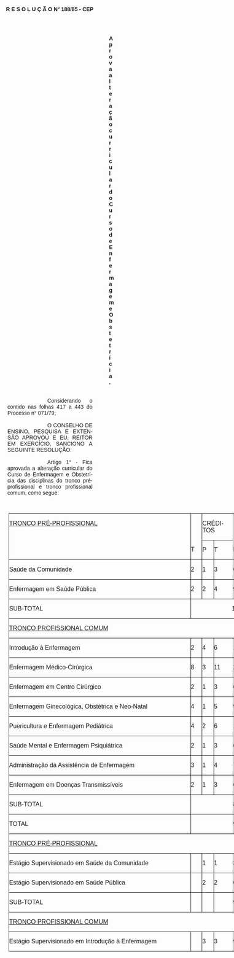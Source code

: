 <body lang=PT-BR style='tab-interval:36.0pt'>

<div class=Section1>

<p class=MsoNormal align=center style='text-align:center'><b style='mso-bidi-font-weight:
normal'><span style='font-family:Arial;mso-no-proof:yes'>R E S O L U Ç Ã O N°
188/85 - CEP<o:p></o:p></span></b></p>

<p class=MsoNormal><b style='mso-bidi-font-weight:normal'><span
style='font-family:Arial;mso-no-proof:yes'><o:p>&nbsp;</o:p></span></b></p>

<p class=MsoNormal style='margin-top:0cm;margin-right:105.45pt;margin-bottom:
0cm;margin-left:106.35pt;margin-bottom:.0001pt;text-indent:77.95pt'><b
style='mso-bidi-font-weight:normal'><span style='font-family:Arial;mso-no-proof:
yes'><o:p>&nbsp;</o:p></span></b></p>

<p class=MsoNormal style='margin-top:0cm;margin-right:105.45pt;margin-bottom:
0cm;margin-left:304.8pt;margin-bottom:.0001pt;text-align:justify'><b
style='mso-bidi-font-weight:normal'><span style='font-family:Arial;mso-no-proof:
yes'>Aprova alteração curricular do Curso de Enfermagem e Obstetrícia.<o:p></o:p></span></b></p>

<p class=MsoNormal style='margin-top:0cm;margin-right:105.45pt;margin-bottom:
0cm;margin-left:106.35pt;margin-bottom:.0001pt;text-align:justify;text-indent:
77.95pt'><span style='font-family:Arial;mso-no-proof:yes'><o:p>&nbsp;</o:p></span></p>

<p class=MsoNormal style='margin-top:0cm;margin-right:105.45pt;margin-bottom:
0cm;margin-left:106.35pt;margin-bottom:.0001pt;text-align:justify;text-indent:
77.95pt'><span style='font-family:Arial;mso-no-proof:yes'><o:p>&nbsp;</o:p></span></p>

<p class=MsoNormal style='margin-top:0cm;margin-right:105.45pt;margin-bottom:
0cm;margin-left:106.35pt;margin-bottom:.0001pt;text-align:justify;text-indent:
77.95pt'><span style='font-family:Arial;mso-no-proof:yes'>Considerando o
contido nas folhas <st1:metricconverter ProductID="417 a" w:st="on">417 a</st1:metricconverter>
443 do Processo n° 071/79;<o:p></o:p></span></p>

<p class=MsoNormal style='margin-top:0cm;margin-right:105.45pt;margin-bottom:
0cm;margin-left:106.35pt;margin-bottom:.0001pt;text-align:justify;text-indent:
77.95pt'><span style='font-family:Arial;mso-no-proof:yes'><o:p>&nbsp;</o:p></span></p>

<p class=MsoNormal style='margin-top:0cm;margin-right:105.45pt;margin-bottom:
0cm;margin-left:106.35pt;margin-bottom:.0001pt;text-align:justify;text-indent:
77.95pt'><span style='font-family:Arial;mso-no-proof:yes'>O CONSELHO DE ENSINO,
PESQUISA E EXTENSÃO APROVOU E EU, REITOR EM EXERCÍCIO, SANCIONO A SEGUINTE
RESOLUÇÃO:<o:p></o:p></span></p>

<p class=MsoNormal style='margin-top:0cm;margin-right:105.45pt;margin-bottom:
0cm;margin-left:106.35pt;margin-bottom:.0001pt;text-align:justify;text-indent:
77.95pt'><span style='font-family:Arial;mso-no-proof:yes'><o:p>&nbsp;</o:p></span></p>

<p class=MsoNormal style='margin-top:0cm;margin-right:105.45pt;margin-bottom:
0cm;margin-left:106.35pt;margin-bottom:.0001pt;text-align:justify;text-indent:
77.95pt'><span style='font-family:Arial;mso-no-proof:yes'>Artigo 1° - Fica
aprovada a alteração curricular do Curso de Enfermagem e Obstetrícia das
disciplinas do tronco pré-profissional e tronco profissional comum, como segue:<o:p></o:p></span></p>

<p class=MsoNormal><span style='font-family:Arial;mso-no-proof:yes'><o:p>&nbsp;</o:p></span></p>

<table class=MsoNormalTable border=0 cellspacing=0 cellpadding=0 width=635
 style='width:476.45pt;margin-left:108.85pt;border-collapse:collapse;
 mso-padding-alt:0cm 0cm 0cm 0cm'>
 <tr style='height:23.05pt'>
  <td width=477 rowspan=2 valign=top style='width:358.05pt;border:solid windowtext 1.0pt;
  mso-border-alt:solid windowtext .5pt;padding:0cm 0cm 0cm 0cm;height:23.05pt'>
  <p class=MsoNormal><u><span style='font-family:Arial;mso-no-proof:yes'>TRONCO
  PRÉ-PROFISSIONAL<o:p></o:p></span></u></p>
  </td>
  <td width=29 rowspan=2 valign=top style='width:21.85pt;border:solid windowtext 1.0pt;
  border-left:none;mso-border-left-alt:solid windowtext .5pt;mso-border-alt:
  solid windowtext .5pt;padding:0cm 0cm 0cm 0cm;height:23.05pt'>
  <p class=MsoNormal><span style='font-family:Arial;mso-no-proof:yes'><o:p>&nbsp;</o:p></span></p>
  <p class=MsoNormal><span style='font-family:Arial;mso-no-proof:yes'><o:p>&nbsp;</o:p></span></p>
  <p class=MsoNormal><span style='font-family:Arial;mso-no-proof:yes'>T<o:p></o:p></span></p>
  </td>
  <td width=79 colspan=2 valign=top style='width:59.55pt;border:solid windowtext 1.0pt;
  border-left:none;mso-border-left-alt:solid windowtext .5pt;mso-border-alt:
  solid windowtext .5pt;padding:0cm 0cm 0cm 0cm;height:23.05pt'>
  <p class=MsoNormal><span style='font-family:Arial;mso-no-proof:yes'>CRÉDITOS<o:p></o:p></span></p>
  </td>
  <td width=49 rowspan=2 valign=top style='width:37.0pt;border:solid windowtext 1.0pt;
  border-left:none;mso-border-left-alt:solid windowtext .5pt;mso-border-alt:
  solid windowtext .5pt;padding:0cm 0cm 0cm 0cm;height:23.05pt'>
  <p class=MsoNormal><span style='font-family:Arial;mso-no-proof:yes'><o:p>&nbsp;</o:p></span></p>
  <p class=MsoNormal><span style='font-family:Arial;mso-no-proof:yes'><o:p>&nbsp;</o:p></span></p>
  <p class=MsoNormal><span style='font-family:Arial;mso-no-proof:yes'>H/S<o:p></o:p></span></p>
  </td>
 </tr>
 <tr>
  <td width=29 valign=top style='width:22.1pt;border-top:none;border-left:none;
  border-bottom:solid windowtext 1.0pt;border-right:solid windowtext 1.0pt;
  mso-border-top-alt:solid windowtext .5pt;mso-border-left-alt:solid windowtext .5pt;
  mso-border-alt:solid windowtext .5pt;padding:0cm 0cm 0cm 0cm'>
  <p class=MsoNormal><span style='font-family:Arial;mso-no-proof:yes'>P<o:p></o:p></span></p>
  </td>
  <td width=50 valign=top style='width:37.45pt;border-top:none;border-left:
  none;border-bottom:solid windowtext 1.0pt;border-right:solid windowtext 1.0pt;
  mso-border-top-alt:solid windowtext .5pt;mso-border-left-alt:solid windowtext .5pt;
  mso-border-alt:solid windowtext .5pt;padding:0cm 0cm 0cm 0cm'>
  <p class=MsoNormal><span style='font-family:Arial;mso-no-proof:yes'>T<o:p></o:p></span></p>
  </td>
 </tr>
 <tr>
  <td width=477 valign=top style='width:358.05pt;border:solid windowtext 1.0pt;
  border-top:none;mso-border-top-alt:solid windowtext .5pt;mso-border-alt:solid windowtext .5pt;
  padding:0cm 0cm 0cm 0cm'>
  <p class=MsoNormal><span style='font-family:Arial;mso-no-proof:yes'>Saúde da
  Comunidade<o:p></o:p></span></p>
  </td>
  <td width=29 valign=top style='width:21.85pt;border-top:none;border-left:
  none;border-bottom:solid windowtext 1.0pt;border-right:solid windowtext 1.0pt;
  mso-border-top-alt:solid windowtext .5pt;mso-border-left-alt:solid windowtext .5pt;
  mso-border-alt:solid windowtext .5pt;padding:0cm 0cm 0cm 0cm'>
  <p class=MsoNormal><span style='font-family:Arial;mso-no-proof:yes'>2<o:p></o:p></span></p>
  </td>
  <td width=29 valign=top style='width:22.1pt;border-top:none;border-left:none;
  border-bottom:solid windowtext 1.0pt;border-right:solid windowtext 1.0pt;
  mso-border-top-alt:solid windowtext .5pt;mso-border-left-alt:solid windowtext .5pt;
  mso-border-alt:solid windowtext .5pt;padding:0cm 0cm 0cm 0cm'>
  <p class=MsoNormal><span style='font-family:Arial;mso-no-proof:yes'>1<o:p></o:p></span></p>
  </td>
  <td width=50 valign=top style='width:37.45pt;border-top:none;border-left:
  none;border-bottom:solid windowtext 1.0pt;border-right:solid windowtext 1.0pt;
  mso-border-top-alt:solid windowtext .5pt;mso-border-left-alt:solid windowtext .5pt;
  mso-border-alt:solid windowtext .5pt;padding:0cm 0cm 0cm 0cm'>
  <p class=MsoNormal><span style='font-family:Arial;mso-no-proof:yes'>3<o:p></o:p></span></p>
  </td>
  <td width=49 valign=top style='width:37.0pt;border-top:none;border-left:none;
  border-bottom:solid windowtext 1.0pt;border-right:solid windowtext 1.0pt;
  mso-border-top-alt:solid windowtext .5pt;mso-border-left-alt:solid windowtext .5pt;
  mso-border-alt:solid windowtext .5pt;padding:0cm 0cm 0cm 0cm'>
  <p class=MsoNormal><span style='font-family:Arial;mso-no-proof:yes'>60<o:p></o:p></span></p>
  </td>
 </tr>
 <tr>
  <td width=477 valign=top style='width:358.05pt;border:solid windowtext 1.0pt;
  border-top:none;mso-border-top-alt:solid windowtext .5pt;mso-border-alt:solid windowtext .5pt;
  padding:0cm 0cm 0cm 0cm'>
  <p class=MsoNormal><span style='font-family:Arial;mso-no-proof:yes'>Enfermagem
  em Saúde Pública<o:p></o:p></span></p>
  </td>
  <td width=29 valign=top style='width:21.85pt;border-top:none;border-left:
  none;border-bottom:solid windowtext 1.0pt;border-right:solid windowtext 1.0pt;
  mso-border-top-alt:solid windowtext .5pt;mso-border-left-alt:solid windowtext .5pt;
  mso-border-alt:solid windowtext .5pt;padding:0cm 0cm 0cm 0cm'>
  <p class=MsoNormal><span style='font-family:Arial;mso-no-proof:yes'>2<o:p></o:p></span></p>
  </td>
  <td width=29 valign=top style='width:22.1pt;border-top:none;border-left:none;
  border-bottom:solid windowtext 1.0pt;border-right:solid windowtext 1.0pt;
  mso-border-top-alt:solid windowtext .5pt;mso-border-left-alt:solid windowtext .5pt;
  mso-border-alt:solid windowtext .5pt;padding:0cm 0cm 0cm 0cm'>
  <p class=MsoNormal><span style='font-family:Arial;mso-no-proof:yes'>2<o:p></o:p></span></p>
  </td>
  <td width=50 valign=top style='width:37.45pt;border-top:none;border-left:
  none;border-bottom:solid windowtext 1.0pt;border-right:solid windowtext 1.0pt;
  mso-border-top-alt:solid windowtext .5pt;mso-border-left-alt:solid windowtext .5pt;
  mso-border-alt:solid windowtext .5pt;padding:0cm 0cm 0cm 0cm'>
  <p class=MsoNormal><span style='font-family:Arial;mso-no-proof:yes'>4<o:p></o:p></span></p>
  </td>
  <td width=49 valign=top style='width:37.0pt;border-top:none;border-left:none;
  border-bottom:solid windowtext 1.0pt;border-right:solid windowtext 1.0pt;
  mso-border-top-alt:solid windowtext .5pt;mso-border-left-alt:solid windowtext .5pt;
  mso-border-alt:solid windowtext .5pt;padding:0cm 0cm 0cm 0cm'>
  <p class=MsoNormal><span style='font-family:Arial;mso-no-proof:yes'>90<o:p></o:p></span></p>
  </td>
 </tr>
 <tr style='mso-yfti-irow:4'>
  <td width=477 valign=top style='width:358.05pt;border:solid windowtext 1.0pt;
  border-top:none;mso-border-top-alt:solid windowtext .5pt;mso-border-alt:solid windowtext .5pt;
  padding:0cm 0cm 0cm 0cm'>
  <p class=MsoNormal><span style='font-family:Arial;mso-no-proof:yes'>SUB-TOTAL<o:p></o:p></span></p>
  </td>
  <td width=158 colspan=4 valign=top style='width:118.4pt;border-top:none;
  border-left:none;border-bottom:solid windowtext 1.0pt;border-right:solid windowtext 1.0pt;
  mso-border-top-alt:solid windowtext .5pt;mso-border-left-alt:solid windowtext .5pt;
  mso-border-alt:solid windowtext .5pt;padding:0cm 0cm 0cm 0cm'>
  <p class=MsoNormal><span style='font-family:Arial;mso-no-proof:yes'><span
  style='mso-tab-count:1'>            </span><span style='mso-tab-count:1'>            </span>150<o:p></o:p></span></p>
  </td>
 </tr>
 <tr style='mso-yfti-irow:5'>
  <td width=635 colspan=5 valign=top style='width:476.45pt;border:solid windowtext 1.0pt;
  border-top:none;mso-border-top-alt:solid windowtext .5pt;mso-border-alt:solid windowtext .5pt;
  padding:0cm 0cm 0cm 0cm'>
  <p class=MsoNormal><u><span style='font-family:Arial;mso-no-proof:yes'>TRONCO
  PROFISSIONAL COMUM</span></u><span style='font-family:Arial;mso-no-proof:
  yes'><o:p></o:p></span></p>
  </td>
 </tr>
 <tr>
  <td width=477 valign=top style='width:358.05pt;border:solid windowtext 1.0pt;
  border-top:none;mso-border-top-alt:solid windowtext .5pt;mso-border-alt:solid windowtext .5pt;
  padding:0cm 0cm 0cm 0cm'>
  <p class=MsoNormal><span style='font-family:Arial;mso-no-proof:yes'>Introdução
  à Enfermagem<o:p></o:p></span></p>
  </td>
  <td width=29 valign=top style='width:21.85pt;border-top:none;border-left:
  none;border-bottom:solid windowtext 1.0pt;border-right:solid windowtext 1.0pt;
  mso-border-top-alt:solid windowtext .5pt;mso-border-left-alt:solid windowtext .5pt;
  mso-border-alt:solid windowtext .5pt;padding:0cm 0cm 0cm 0cm'>
  <p class=MsoNormal><span style='font-family:Arial;mso-no-proof:yes'>2<o:p></o:p></span></p>
  </td>
  <td width=29 valign=top style='width:22.1pt;border-top:none;border-left:none;
  border-bottom:solid windowtext 1.0pt;border-right:solid windowtext 1.0pt;
  mso-border-top-alt:solid windowtext .5pt;mso-border-left-alt:solid windowtext .5pt;
  mso-border-alt:solid windowtext .5pt;padding:0cm 0cm 0cm 0cm'>
  <p class=MsoNormal><span style='font-family:Arial;mso-no-proof:yes'>4<o:p></o:p></span></p>
  </td>
  <td width=50 valign=top style='width:37.45pt;border-top:none;border-left:
  none;border-bottom:solid windowtext 1.0pt;border-right:solid windowtext 1.0pt;
  mso-border-top-alt:solid windowtext .5pt;mso-border-left-alt:solid windowtext .5pt;
  mso-border-alt:solid windowtext .5pt;padding:0cm 0cm 0cm 0cm'>
  <p class=MsoNormal><span style='font-family:Arial;mso-no-proof:yes'>6<o:p></o:p></span></p>
  </td>
  <td width=49 valign=top style='width:37.0pt;border-top:none;border-left:none;
  border-bottom:solid windowtext 1.0pt;border-right:solid windowtext 1.0pt;
  mso-border-top-alt:solid windowtext .5pt;mso-border-left-alt:solid windowtext .5pt;
  mso-border-alt:solid windowtext .5pt;padding:0cm 0cm 0cm 0cm'>
  <p class=MsoNormal><span style='font-family:Arial;mso-no-proof:yes'>150<o:p></o:p></span></p>
  </td>
 </tr>
 <tr>
  <td width=477 valign=top style='width:358.05pt;border:solid windowtext 1.0pt;
  border-top:none;mso-border-top-alt:solid windowtext .5pt;mso-border-alt:solid windowtext .5pt;
  padding:0cm 0cm 0cm 0cm'>
  <p class=MsoNormal><span style='font-family:Arial;mso-no-proof:yes'>Enfermagem
  Médico-Cirúrgica<o:p></o:p></span></p>
  </td>
  <td width=29 valign=top style='width:21.85pt;border-top:none;border-left:
  none;border-bottom:solid windowtext 1.0pt;border-right:solid windowtext 1.0pt;
  mso-border-top-alt:solid windowtext .5pt;mso-border-left-alt:solid windowtext .5pt;
  mso-border-alt:solid windowtext .5pt;padding:0cm 0cm 0cm 0cm'>
  <p class=MsoNormal><span style='font-family:Arial;mso-no-proof:yes'>8<o:p></o:p></span></p>
  </td>
  <td width=29 valign=top style='width:22.1pt;border-top:none;border-left:none;
  border-bottom:solid windowtext 1.0pt;border-right:solid windowtext 1.0pt;
  mso-border-top-alt:solid windowtext .5pt;mso-border-left-alt:solid windowtext .5pt;
  mso-border-alt:solid windowtext .5pt;padding:0cm 0cm 0cm 0cm'>
  <p class=MsoNormal><span style='font-family:Arial;mso-no-proof:yes'>3<o:p></o:p></span></p>
  </td>
  <td width=50 valign=top style='width:37.45pt;border-top:none;border-left:
  none;border-bottom:solid windowtext 1.0pt;border-right:solid windowtext 1.0pt;
  mso-border-top-alt:solid windowtext .5pt;mso-border-left-alt:solid windowtext .5pt;
  mso-border-alt:solid windowtext .5pt;padding:0cm 0cm 0cm 0cm'>
  <p class=MsoNormal><span style='font-family:Arial;mso-no-proof:yes'>11<o:p></o:p></span></p>
  </td>
  <td width=49 valign=top style='width:37.0pt;border-top:none;border-left:none;
  border-bottom:solid windowtext 1.0pt;border-right:solid windowtext 1.0pt;
  mso-border-top-alt:solid windowtext .5pt;mso-border-left-alt:solid windowtext .5pt;
  mso-border-alt:solid windowtext .5pt;padding:0cm 0cm 0cm 0cm'>
  <p class=MsoNormal><span style='font-family:Arial;mso-no-proof:yes'>210<o:p></o:p></span></p>
  </td>
 </tr>
 <tr>
  <td width=477 valign=top style='width:358.05pt;border:solid windowtext 1.0pt;
  border-top:none;mso-border-top-alt:solid windowtext .5pt;mso-border-alt:solid windowtext .5pt;
  padding:0cm 0cm 0cm 0cm'>
  <p class=MsoNormal><span style='font-family:Arial;mso-no-proof:yes'>Enfermagem
  em Centro Cirúrgico<o:p></o:p></span></p>
  </td>
  <td width=29 valign=top style='width:21.85pt;border-top:none;border-left:
  none;border-bottom:solid windowtext 1.0pt;border-right:solid windowtext 1.0pt;
  mso-border-top-alt:solid windowtext .5pt;mso-border-left-alt:solid windowtext .5pt;
  mso-border-alt:solid windowtext .5pt;padding:0cm 0cm 0cm 0cm'>
  <p class=MsoNormal><span style='font-family:Arial;mso-no-proof:yes'>2<o:p></o:p></span></p>
  </td>
  <td width=29 valign=top style='width:22.1pt;border-top:none;border-left:none;
  border-bottom:solid windowtext 1.0pt;border-right:solid windowtext 1.0pt;
  mso-border-top-alt:solid windowtext .5pt;mso-border-left-alt:solid windowtext .5pt;
  mso-border-alt:solid windowtext .5pt;padding:0cm 0cm 0cm 0cm'>
  <p class=MsoNormal><span style='font-family:Arial;mso-no-proof:yes'>1<o:p></o:p></span></p>
  </td>
  <td width=50 valign=top style='width:37.45pt;border-top:none;border-left:
  none;border-bottom:solid windowtext 1.0pt;border-right:solid windowtext 1.0pt;
  mso-border-top-alt:solid windowtext .5pt;mso-border-left-alt:solid windowtext .5pt;
  mso-border-alt:solid windowtext .5pt;padding:0cm 0cm 0cm 0cm'>
  <p class=MsoNormal><span style='font-family:Arial;mso-no-proof:yes'>3<o:p></o:p></span></p>
  </td>
  <td width=49 valign=top style='width:37.0pt;border-top:none;border-left:none;
  border-bottom:solid windowtext 1.0pt;border-right:solid windowtext 1.0pt;
  mso-border-top-alt:solid windowtext .5pt;mso-border-left-alt:solid windowtext .5pt;
  mso-border-alt:solid windowtext .5pt;padding:0cm 0cm 0cm 0cm'>
  <p class=MsoNormal><span style='font-family:Arial;mso-no-proof:yes'>60<o:p></o:p></span></p>
  </td>
 </tr>
 <tr>
  <td width=477 valign=top style='width:358.05pt;border:solid windowtext 1.0pt;
  border-top:none;mso-border-top-alt:solid windowtext .5pt;mso-border-alt:solid windowtext .5pt;
  padding:0cm 0cm 0cm 0cm'>
  <p class=MsoNormal><span style='font-family:Arial;mso-no-proof:yes'>Enfermagem
  Ginecológica, Obstétrica e Neo-Natal<o:p></o:p></span></p>
  </td>
  <td width=29 valign=top style='width:21.85pt;border-top:none;border-left:
  none;border-bottom:solid windowtext 1.0pt;border-right:solid windowtext 1.0pt;
  mso-border-top-alt:solid windowtext .5pt;mso-border-left-alt:solid windowtext .5pt;
  mso-border-alt:solid windowtext .5pt;padding:0cm 0cm 0cm 0cm'>
  <p class=MsoNormal><span style='font-family:Arial;mso-no-proof:yes'>4<o:p></o:p></span></p>
  </td>
  <td width=29 valign=top style='width:22.1pt;border-top:none;border-left:none;
  border-bottom:solid windowtext 1.0pt;border-right:solid windowtext 1.0pt;
  mso-border-top-alt:solid windowtext .5pt;mso-border-left-alt:solid windowtext .5pt;
  mso-border-alt:solid windowtext .5pt;padding:0cm 0cm 0cm 0cm'>
  <p class=MsoNormal><span style='font-family:Arial;mso-no-proof:yes'>1<o:p></o:p></span></p>
  </td>
  <td width=50 valign=top style='width:37.45pt;border-top:none;border-left:
  none;border-bottom:solid windowtext 1.0pt;border-right:solid windowtext 1.0pt;
  mso-border-top-alt:solid windowtext .5pt;mso-border-left-alt:solid windowtext .5pt;
  mso-border-alt:solid windowtext .5pt;padding:0cm 0cm 0cm 0cm'>
  <p class=MsoNormal><span style='font-family:Arial;mso-no-proof:yes'>5<o:p></o:p></span></p>
  </td>
  <td width=49 valign=top style='width:37.0pt;border-top:none;border-left:none;
  border-bottom:solid windowtext 1.0pt;border-right:solid windowtext 1.0pt;
  mso-border-top-alt:solid windowtext .5pt;mso-border-left-alt:solid windowtext .5pt;
  mso-border-alt:solid windowtext .5pt;padding:0cm 0cm 0cm 0cm'>
  <p class=MsoNormal><span style='font-family:Arial;mso-no-proof:yes'>90<o:p></o:p></span></p>
  </td>
 </tr>
 <tr>
  <td width=477 valign=top style='width:358.05pt;border:solid windowtext 1.0pt;
  border-top:none;mso-border-top-alt:solid windowtext .5pt;mso-border-alt:solid windowtext .5pt;
  padding:0cm 0cm 0cm 0cm'>
  <p class=MsoNormal><span style='font-family:Arial;mso-no-proof:yes'>Puericultura
  e Enfermagem Pediátrica<o:p></o:p></span></p>
  </td>
  <td width=29 valign=top style='width:21.85pt;border-top:none;border-left:
  none;border-bottom:solid windowtext 1.0pt;border-right:solid windowtext 1.0pt;
  mso-border-top-alt:solid windowtext .5pt;mso-border-left-alt:solid windowtext .5pt;
  mso-border-alt:solid windowtext .5pt;padding:0cm 0cm 0cm 0cm'>
  <p class=MsoNormal><span style='font-family:Arial;mso-no-proof:yes'>4<o:p></o:p></span></p>
  </td>
  <td width=29 valign=top style='width:22.1pt;border-top:none;border-left:none;
  border-bottom:solid windowtext 1.0pt;border-right:solid windowtext 1.0pt;
  mso-border-top-alt:solid windowtext .5pt;mso-border-left-alt:solid windowtext .5pt;
  mso-border-alt:solid windowtext .5pt;padding:0cm 0cm 0cm 0cm'>
  <p class=MsoNormal><span style='font-family:Arial;mso-no-proof:yes'>2<o:p></o:p></span></p>
  </td>
  <td width=50 valign=top style='width:37.45pt;border-top:none;border-left:
  none;border-bottom:solid windowtext 1.0pt;border-right:solid windowtext 1.0pt;
  mso-border-top-alt:solid windowtext .5pt;mso-border-left-alt:solid windowtext .5pt;
  mso-border-alt:solid windowtext .5pt;padding:0cm 0cm 0cm 0cm'>
  <p class=MsoNormal><span style='font-family:Arial;mso-no-proof:yes'>6<o:p></o:p></span></p>
  </td>
  <td width=49 valign=top style='width:37.0pt;border-top:none;border-left:none;
  border-bottom:solid windowtext 1.0pt;border-right:solid windowtext 1.0pt;
  mso-border-top-alt:solid windowtext .5pt;mso-border-left-alt:solid windowtext .5pt;
  mso-border-alt:solid windowtext .5pt;padding:0cm 0cm 0cm 0cm'>
  <p class=MsoNormal><span style='font-family:Arial;mso-no-proof:yes'>120<o:p></o:p></span></p>
  </td>
 </tr>
 <tr>
  <td width=477 valign=top style='width:358.05pt;border:solid windowtext 1.0pt;
  border-top:none;mso-border-top-alt:solid windowtext .5pt;mso-border-alt:solid windowtext .5pt;
  padding:0cm 0cm 0cm 0cm'>
  <p class=MsoNormal><span style='font-family:Arial;mso-no-proof:yes'>Saúde
  Mental e Enfermagem Psiquiátrica<o:p></o:p></span></p>
  </td>
  <td width=29 valign=top style='width:21.85pt;border-top:none;border-left:
  none;border-bottom:solid windowtext 1.0pt;border-right:solid windowtext 1.0pt;
  mso-border-top-alt:solid windowtext .5pt;mso-border-left-alt:solid windowtext .5pt;
  mso-border-alt:solid windowtext .5pt;padding:0cm 0cm 0cm 0cm'>
  <p class=MsoNormal><span style='font-family:Arial;mso-no-proof:yes'>2<o:p></o:p></span></p>
  </td>
  <td width=29 valign=top style='width:22.1pt;border-top:none;border-left:none;
  border-bottom:solid windowtext 1.0pt;border-right:solid windowtext 1.0pt;
  mso-border-top-alt:solid windowtext .5pt;mso-border-left-alt:solid windowtext .5pt;
  mso-border-alt:solid windowtext .5pt;padding:0cm 0cm 0cm 0cm'>
  <p class=MsoNormal><span style='font-family:Arial;mso-no-proof:yes'>1<o:p></o:p></span></p>
  </td>
  <td width=50 valign=top style='width:37.45pt;border-top:none;border-left:
  none;border-bottom:solid windowtext 1.0pt;border-right:solid windowtext 1.0pt;
  mso-border-top-alt:solid windowtext .5pt;mso-border-left-alt:solid windowtext .5pt;
  mso-border-alt:solid windowtext .5pt;padding:0cm 0cm 0cm 0cm'>
  <p class=MsoNormal><span style='font-family:Arial;mso-no-proof:yes'>3<o:p></o:p></span></p>
  </td>
  <td width=49 valign=top style='width:37.0pt;border-top:none;border-left:none;
  border-bottom:solid windowtext 1.0pt;border-right:solid windowtext 1.0pt;
  mso-border-top-alt:solid windowtext .5pt;mso-border-left-alt:solid windowtext .5pt;
  mso-border-alt:solid windowtext .5pt;padding:0cm 0cm 0cm 0cm'>
  <p class=MsoNormal><span style='font-family:Arial;mso-no-proof:yes'>60<o:p></o:p></span></p>
  </td>
 </tr>
 <tr>
  <td width=477 valign=top style='width:358.05pt;border:solid windowtext 1.0pt;
  border-top:none;mso-border-top-alt:solid windowtext .5pt;mso-border-alt:solid windowtext .5pt;
  padding:0cm 0cm 0cm 0cm'>
  <p class=MsoNormal><span style='font-family:Arial;mso-no-proof:yes'>Administração
  da Assistência de Enfermagem<o:p></o:p></span></p>
  </td>
  <td width=29 valign=top style='width:21.85pt;border-top:none;border-left:
  none;border-bottom:solid windowtext 1.0pt;border-right:solid windowtext 1.0pt;
  mso-border-top-alt:solid windowtext .5pt;mso-border-left-alt:solid windowtext .5pt;
  mso-border-alt:solid windowtext .5pt;padding:0cm 0cm 0cm 0cm'>
  <p class=MsoNormal><span style='font-family:Arial;mso-no-proof:yes'>3<o:p></o:p></span></p>
  </td>
  <td width=29 valign=top style='width:22.1pt;border-top:none;border-left:none;
  border-bottom:solid windowtext 1.0pt;border-right:solid windowtext 1.0pt;
  mso-border-top-alt:solid windowtext .5pt;mso-border-left-alt:solid windowtext .5pt;
  mso-border-alt:solid windowtext .5pt;padding:0cm 0cm 0cm 0cm'>
  <p class=MsoNormal><span style='font-family:Arial;mso-no-proof:yes'>1<o:p></o:p></span></p>
  </td>
  <td width=50 valign=top style='width:37.45pt;border-top:none;border-left:
  none;border-bottom:solid windowtext 1.0pt;border-right:solid windowtext 1.0pt;
  mso-border-top-alt:solid windowtext .5pt;mso-border-left-alt:solid windowtext .5pt;
  mso-border-alt:solid windowtext .5pt;padding:0cm 0cm 0cm 0cm'>
  <p class=MsoNormal><span style='font-family:Arial;mso-no-proof:yes'>4<o:p></o:p></span></p>
  </td>
  <td width=49 valign=top style='width:37.0pt;border-top:none;border-left:none;
  border-bottom:solid windowtext 1.0pt;border-right:solid windowtext 1.0pt;
  mso-border-top-alt:solid windowtext .5pt;mso-border-left-alt:solid windowtext .5pt;
  mso-border-alt:solid windowtext .5pt;padding:0cm 0cm 0cm 0cm'>
  <p class=MsoNormal><span style='font-family:Arial;mso-no-proof:yes'>75<o:p></o:p></span></p>
  </td>
 </tr>
 <tr>
  <td width=477 valign=top style='width:358.05pt;border:solid windowtext 1.0pt;
  border-top:none;mso-border-top-alt:solid windowtext .5pt;mso-border-alt:solid windowtext .5pt;
  padding:0cm 0cm 0cm 0cm'>
  <p class=MsoNormal><span style='font-family:Arial;mso-no-proof:yes'>Enfermagem
  em Doenças Transmissíveis<o:p></o:p></span></p>
  </td>
  <td width=29 valign=top style='width:21.85pt;border-top:none;border-left:
  none;border-bottom:solid windowtext 1.0pt;border-right:solid windowtext 1.0pt;
  mso-border-top-alt:solid windowtext .5pt;mso-border-left-alt:solid windowtext .5pt;
  mso-border-alt:solid windowtext .5pt;padding:0cm 0cm 0cm 0cm'>
  <p class=MsoNormal><span style='font-family:Arial;mso-no-proof:yes'>2<o:p></o:p></span></p>
  </td>
  <td width=29 valign=top style='width:22.1pt;border-top:none;border-left:none;
  border-bottom:solid windowtext 1.0pt;border-right:solid windowtext 1.0pt;
  mso-border-top-alt:solid windowtext .5pt;mso-border-left-alt:solid windowtext .5pt;
  mso-border-alt:solid windowtext .5pt;padding:0cm 0cm 0cm 0cm'>
  <p class=MsoNormal><span style='font-family:Arial;mso-no-proof:yes'>1<o:p></o:p></span></p>
  </td>
  <td width=50 valign=top style='width:37.45pt;border-top:none;border-left:
  none;border-bottom:solid windowtext 1.0pt;border-right:solid windowtext 1.0pt;
  mso-border-top-alt:solid windowtext .5pt;mso-border-left-alt:solid windowtext .5pt;
  mso-border-alt:solid windowtext .5pt;padding:0cm 0cm 0cm 0cm'>
  <p class=MsoNormal><span style='font-family:Arial;mso-no-proof:yes'>3<o:p></o:p></span></p>
  </td>
  <td width=49 valign=top style='width:37.0pt;border-top:none;border-left:none;
  border-bottom:solid windowtext 1.0pt;border-right:solid windowtext 1.0pt;
  mso-border-top-alt:solid windowtext .5pt;mso-border-left-alt:solid windowtext .5pt;
  mso-border-alt:solid windowtext .5pt;padding:0cm 0cm 0cm 0cm'>
  <p class=MsoNormal><span style='font-family:Arial;mso-no-proof:yes'>60<o:p></o:p></span></p>
  </td>
 </tr>
 <tr style='mso-yfti-irow:14'>
  <td width=477 valign=top style='width:358.05pt;border:solid windowtext 1.0pt;
  border-top:none;mso-border-top-alt:solid windowtext .5pt;mso-border-alt:solid windowtext .5pt;
  padding:0cm 0cm 0cm 0cm'>
  <p class=MsoNormal><span style='font-family:Arial;mso-no-proof:yes'>SUB-TOTAL<o:p></o:p></span></p>
  </td>
  <td width=109 colspan=3 valign=top style='width:81.4pt;border-top:none;
  border-left:none;border-bottom:solid windowtext 1.0pt;border-right:solid windowtext 1.0pt;
  mso-border-top-alt:solid windowtext .5pt;mso-border-left-alt:solid windowtext .5pt;
  mso-border-alt:solid windowtext .5pt;padding:0cm 0cm 0cm 0cm'>
  <p class=MsoNormal><span style='font-family:Arial;mso-no-proof:yes'><o:p>&nbsp;</o:p></span></p>
  </td>
  <td width=49 valign=top style='width:37.0pt;border-top:none;border-left:none;
  border-bottom:solid windowtext 1.0pt;border-right:solid windowtext 1.0pt;
  mso-border-top-alt:solid windowtext .5pt;mso-border-left-alt:solid windowtext .5pt;
  mso-border-alt:solid windowtext .5pt;padding:0cm 0cm 0cm 0cm'>
  <p class=MsoNormal><span style='font-family:Arial;mso-no-proof:yes'>825<o:p></o:p></span></p>
  </td>
 </tr>
 <tr style='mso-yfti-irow:15'>
  <td width=477 valign=top style='width:358.05pt;border:solid windowtext 1.0pt;
  border-top:none;mso-border-top-alt:solid windowtext .5pt;mso-border-alt:solid windowtext .5pt;
  padding:0cm 0cm 0cm 0cm'>
  <p class=MsoNormal><span style='font-family:Arial;mso-no-proof:yes'>TOTAL<o:p></o:p></span></p>
  </td>
  <td width=109 colspan=3 valign=top style='width:81.4pt;border-top:none;
  border-left:none;border-bottom:solid windowtext 1.0pt;border-right:solid windowtext 1.0pt;
  mso-border-top-alt:solid windowtext .5pt;mso-border-left-alt:solid windowtext .5pt;
  mso-border-alt:solid windowtext .5pt;padding:0cm 0cm 0cm 0cm'>
  <p class=MsoNormal><span style='font-family:Arial;mso-no-proof:yes'><o:p>&nbsp;</o:p></span></p>
  </td>
  <td width=49 valign=top style='width:37.0pt;border-top:none;border-left:none;
  border-bottom:solid windowtext 1.0pt;border-right:solid windowtext 1.0pt;
  mso-border-top-alt:solid windowtext .5pt;mso-border-left-alt:solid windowtext .5pt;
  mso-border-alt:solid windowtext .5pt;padding:0cm 0cm 0cm 0cm'>
  <p class=MsoNormal><span style='font-family:Arial;mso-no-proof:yes'>975<o:p></o:p></span></p>
  </td>
 </tr>
 <tr style='mso-yfti-irow:16'>
  <td width=635 colspan=5 valign=top style='width:476.45pt;border:solid windowtext 1.0pt;
  border-top:none;mso-border-top-alt:solid windowtext .5pt;mso-border-alt:solid windowtext .5pt;
  padding:0cm 0cm 0cm 0cm'>
  <p class=MsoNormal><u><span style='font-family:Arial;mso-no-proof:yes'>TRONCO
  PRÉ-PROFISSIONAL</span></u><span style='font-family:Arial;mso-no-proof:yes'><o:p></o:p></span></p>
  </td>
 </tr>
 <tr>
  <td width=477 valign=top style='width:358.05pt;border:solid windowtext 1.0pt;
  border-top:none;mso-border-top-alt:solid windowtext .5pt;mso-border-alt:solid windowtext .5pt;
  padding:0cm 0cm 0cm 0cm'>
  <p class=MsoNormal><span style='font-family:Arial;mso-no-proof:yes'>Estágio
  Supervisionado em Saúde da Comunidade<o:p></o:p></span></p>
  </td>
  <td width=29 valign=top style='width:21.85pt;border-top:none;border-left:
  none;border-bottom:solid windowtext 1.0pt;border-right:solid windowtext 1.0pt;
  mso-border-top-alt:solid windowtext .5pt;mso-border-left-alt:solid windowtext .5pt;
  mso-border-alt:solid windowtext .5pt;padding:0cm 0cm 0cm 0cm'>
  <p class=MsoNormal><span style='font-family:Arial;mso-no-proof:yes'><o:p>&nbsp;</o:p></span></p>
  </td>
  <td width=29 valign=top style='width:22.1pt;border-top:none;border-left:none;
  border-bottom:solid windowtext 1.0pt;border-right:solid windowtext 1.0pt;
  mso-border-top-alt:solid windowtext .5pt;mso-border-left-alt:solid windowtext .5pt;
  mso-border-alt:solid windowtext .5pt;padding:0cm 0cm 0cm 0cm'>
  <p class=MsoNormal><span style='font-family:Arial;mso-no-proof:yes'>1<o:p></o:p></span></p>
  </td>
  <td width=50 valign=top style='width:37.45pt;border-top:none;border-left:
  none;border-bottom:solid windowtext 1.0pt;border-right:solid windowtext 1.0pt;
  mso-border-top-alt:solid windowtext .5pt;mso-border-left-alt:solid windowtext .5pt;
  mso-border-alt:solid windowtext .5pt;padding:0cm 0cm 0cm 0cm'>
  <p class=MsoNormal><span style='font-family:Arial;mso-no-proof:yes'>1<o:p></o:p></span></p>
  </td>
  <td width=49 valign=top style='width:37.0pt;border-top:none;border-left:none;
  border-bottom:solid windowtext 1.0pt;border-right:solid windowtext 1.0pt;
  mso-border-top-alt:solid windowtext .5pt;mso-border-left-alt:solid windowtext .5pt;
  mso-border-alt:solid windowtext .5pt;padding:0cm 0cm 0cm 0cm'>
  <p class=MsoNormal><span style='font-family:Arial;mso-no-proof:yes'>30<o:p></o:p></span></p>
  </td>
 </tr>
 <tr>
  <td width=477 valign=top style='width:358.05pt;border:solid windowtext 1.0pt;
  border-top:none;mso-border-top-alt:solid windowtext .5pt;mso-border-alt:solid windowtext .5pt;
  padding:0cm 0cm 0cm 0cm'>
  <p class=MsoNormal><span style='font-family:Arial;mso-no-proof:yes'>Estágio
  Supervisionado em Saúde Pública<o:p></o:p></span></p>
  </td>
  <td width=29 valign=top style='width:21.85pt;border-top:none;border-left:
  none;border-bottom:solid windowtext 1.0pt;border-right:solid windowtext 1.0pt;
  mso-border-top-alt:solid windowtext .5pt;mso-border-left-alt:solid windowtext .5pt;
  mso-border-alt:solid windowtext .5pt;padding:0cm 0cm 0cm 0cm'>
  <p class=MsoNormal><span style='font-family:Arial;mso-no-proof:yes'><o:p>&nbsp;</o:p></span></p>
  </td>
  <td width=29 valign=top style='width:22.1pt;border-top:none;border-left:none;
  border-bottom:solid windowtext 1.0pt;border-right:solid windowtext 1.0pt;
  mso-border-top-alt:solid windowtext .5pt;mso-border-left-alt:solid windowtext .5pt;
  mso-border-alt:solid windowtext .5pt;padding:0cm 0cm 0cm 0cm'>
  <p class=MsoNormal><span style='font-family:Arial;mso-no-proof:yes'>2<o:p></o:p></span></p>
  </td>
  <td width=50 valign=top style='width:37.45pt;border-top:none;border-left:
  none;border-bottom:solid windowtext 1.0pt;border-right:solid windowtext 1.0pt;
  mso-border-top-alt:solid windowtext .5pt;mso-border-left-alt:solid windowtext .5pt;
  mso-border-alt:solid windowtext .5pt;padding:0cm 0cm 0cm 0cm'>
  <p class=MsoNormal><span style='font-family:Arial;mso-no-proof:yes'>2<o:p></o:p></span></p>
  </td>
  <td width=49 valign=top style='width:37.0pt;border-top:none;border-left:none;
  border-bottom:solid windowtext 1.0pt;border-right:solid windowtext 1.0pt;
  mso-border-top-alt:solid windowtext .5pt;mso-border-left-alt:solid windowtext .5pt;
  mso-border-alt:solid windowtext .5pt;padding:0cm 0cm 0cm 0cm'>
  <p class=MsoNormal><span style='font-family:Arial;mso-no-proof:yes'>60<o:p></o:p></span></p>
  </td>
 </tr>
 <tr>
  <td width=477 valign=top style='width:358.05pt;border:solid windowtext 1.0pt;
  border-top:none;mso-border-top-alt:solid windowtext .5pt;mso-border-alt:solid windowtext .5pt;
  padding:0cm 0cm 0cm 0cm'>
  <p class=MsoNormal><span style='font-family:Arial;mso-no-proof:yes'>SUB-TOTAL<o:p></o:p></span></p>
  </td>
  <td width=29 valign=top style='width:21.85pt;border-top:none;border-left:
  none;border-bottom:solid windowtext 1.0pt;border-right:solid windowtext 1.0pt;
  mso-border-top-alt:solid windowtext .5pt;mso-border-left-alt:solid windowtext .5pt;
  mso-border-alt:solid windowtext .5pt;padding:0cm 0cm 0cm 0cm'>
  <p class=MsoNormal><span style='font-family:Arial;mso-no-proof:yes'><o:p>&nbsp;</o:p></span></p>
  </td>
  <td width=29 valign=top style='width:22.1pt;border-top:none;border-left:none;
  border-bottom:solid windowtext 1.0pt;border-right:solid windowtext 1.0pt;
  mso-border-top-alt:solid windowtext .5pt;mso-border-left-alt:solid windowtext .5pt;
  mso-border-alt:solid windowtext .5pt;padding:0cm 0cm 0cm 0cm'>
  <p class=MsoNormal><span style='font-family:Arial;mso-no-proof:yes'><o:p>&nbsp;</o:p></span></p>
  </td>
  <td width=50 valign=top style='width:37.45pt;border-top:none;border-left:
  none;border-bottom:solid windowtext 1.0pt;border-right:solid windowtext 1.0pt;
  mso-border-top-alt:solid windowtext .5pt;mso-border-left-alt:solid windowtext .5pt;
  mso-border-alt:solid windowtext .5pt;padding:0cm 0cm 0cm 0cm'>
  <p class=MsoNormal><span style='font-family:Arial;mso-no-proof:yes'><o:p>&nbsp;</o:p></span></p>
  </td>
  <td width=49 valign=top style='width:37.0pt;border-top:none;border-left:none;
  border-bottom:solid windowtext 1.0pt;border-right:solid windowtext 1.0pt;
  mso-border-top-alt:solid windowtext .5pt;mso-border-left-alt:solid windowtext .5pt;
  mso-border-alt:solid windowtext .5pt;padding:0cm 0cm 0cm 0cm'>
  <p class=MsoNormal><span style='font-family:Arial;mso-no-proof:yes'>90<o:p></o:p></span></p>
  </td>
 </tr>
 <tr style='mso-yfti-irow:20'>
  <td width=635 colspan=5 valign=top style='width:476.45pt;border:solid windowtext 1.0pt;
  border-top:none;mso-border-top-alt:solid windowtext .5pt;mso-border-alt:solid windowtext .5pt;
  padding:0cm 0cm 0cm 0cm'>
  <p class=MsoNormal><u><span style='font-family:Arial;mso-no-proof:yes'>TRONCO
  PROFISSIONAL COMUM</span></u><span style='font-family:Arial;mso-no-proof:
  yes'><o:p></o:p></span></p>
  </td>
 </tr>
 <tr style='mso-yfti-lastrow:yes'>
  <td width=477 valign=top style='width:358.05pt;border:solid windowtext 1.0pt;
  border-top:none;mso-border-top-alt:solid windowtext .5pt;mso-border-alt:solid windowtext .5pt;
  padding:0cm 0cm 0cm 0cm'>
  <p class=MsoNormal><span style='font-family:Arial;mso-no-proof:yes'>Estágio
  Supervisionado em Introdução à Enfermagem<o:p></o:p></span></p>
  </td>
  <td width=29 valign=top style='width:21.85pt;border-top:none;border-left:
  none;border-bottom:solid windowtext 1.0pt;border-right:solid windowtext 1.0pt;
  mso-border-top-alt:solid windowtext .5pt;mso-border-left-alt:solid windowtext .5pt;
  mso-border-alt:solid windowtext .5pt;padding:0cm 0cm 0cm 0cm'>
  <p class=MsoNormal><span style='font-family:Arial;mso-no-proof:yes'><o:p>&nbsp;</o:p></span></p>
  </td>
  <td width=29 valign=top style='width:22.1pt;border-top:none;border-left:none;
  border-bottom:solid windowtext 1.0pt;border-right:solid windowtext 1.0pt;
  mso-border-top-alt:solid windowtext .5pt;mso-border-left-alt:solid windowtext .5pt;
  mso-border-alt:solid windowtext .5pt;padding:0cm 0cm 0cm 0cm'>
  <p class=MsoNormal><span style='font-family:Arial;mso-no-proof:yes'>3<o:p></o:p></span></p>
  </td>
  <td width=50 valign=top style='width:37.45pt;border-top:none;border-left:
  none;border-bottom:solid windowtext 1.0pt;border-right:solid windowtext 1.0pt;
  mso-border-top-alt:solid windowtext .5pt;mso-border-left-alt:solid windowtext .5pt;
  mso-border-alt:solid windowtext .5pt;padding:0cm 0cm 0cm 0cm'>
  <p class=MsoNormal><span style='font-family:Arial;mso-no-proof:yes'>3<o:p></o:p></span></p>
  </td>
  <td width=49 valign=top style='width:37.0pt;border-top:none;border-left:none;
  border-bottom:solid windowtext 1.0pt;border-right:solid windowtext 1.0pt;
  mso-border-top-alt:solid windowtext .5pt;mso-border-left-alt:solid windowtext .5pt;
  mso-border-alt:solid windowtext .5pt;padding:0cm 0cm 0cm 0cm'>
  <p class=MsoNormal><span style='font-family:Arial;mso-no-proof:yes'>90<o:p></o:p></span></p>
  </td>
 </tr>
</table>

<p class=MsoNormal><span style='font-size:12.0pt;mso-bidi-font-size:10.0pt;
mso-no-proof:yes'><o:p>&nbsp;</o:p></span></p>

</div>

</body>
